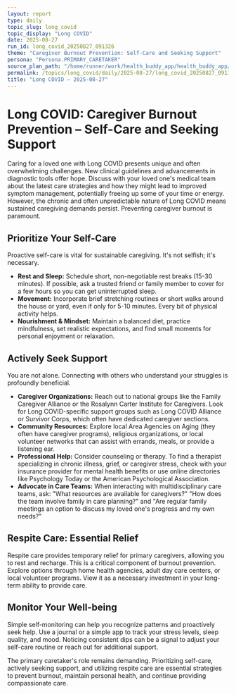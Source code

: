 ```yaml
---
layout: report
type: daily
topic_slug: long_covid
topic_display: "Long COVID"
date: 2025-08-27
run_id: long_covid_20250827_091326
theme: "Caregiver Burnout Prevention: Self-Care and Seeking Support"
persona: "Persona.PRIMARY_CARETAKER"
source_plan_path: "/home/runner/work/health_buddy_app/health_buddy_app/.results/long_covid/weekly_plan/2025-08-25/plan.json"
permalink: /topics/long_covid/daily/2025-08-27/long_covid_20250827_091326/
title: "Long COVID — 2025-08-27"
---
```


# Long COVID: Caregiver Burnout Prevention – Self-Care and Seeking Support

Caring for a loved one with Long COVID presents unique and often overwhelming challenges. New clinical guidelines and advancements in diagnostic tools offer hope. Discuss with your loved one's medical team about the latest care strategies and how they might lead to improved symptom management, potentially freeing up some of your time or energy. However, the chronic and often unpredictable nature of Long COVID means sustained caregiving demands persist. Preventing caregiver burnout is paramount.

## Prioritize Your Self-Care

Proactive self-care is vital for sustainable caregiving. It's not selfish; it's necessary.
*   **Rest and Sleep:** Schedule short, non-negotiable rest breaks (15-30 minutes). If possible, ask a trusted friend or family member to cover for a few hours so you can get uninterrupted sleep.
*   **Movement:** Incorporate brief stretching routines or short walks around the house or yard, even if only for 5-10 minutes. Every bit of physical activity helps.
*   **Nourishment & Mindset:** Maintain a balanced diet, practice mindfulness, set realistic expectations, and find small moments for personal enjoyment or relaxation.

## Actively Seek Support

You are not alone. Connecting with others who understand your struggles is profoundly beneficial.
*   **Caregiver Organizations:** Reach out to national groups like the Family Caregiver Alliance or the Rosalynn Carter Institute for Caregivers. Look for Long COVID-specific support groups such as Long COVID Alliance or Survivor Corps, which often have dedicated caregiver sections.
*   **Community Resources:** Explore local Area Agencies on Aging (they often have caregiver programs), religious organizations, or local volunteer networks that can assist with errands, meals, or provide a listening ear.
*   **Professional Help:** Consider counseling or therapy. To find a therapist specializing in chronic illness, grief, or caregiver stress, check with your insurance provider for mental health benefits or use online directories like Psychology Today or the American Psychological Association.
*   **Advocate in Care Teams:** When interacting with multidisciplinary care teams, ask: "What resources are available for caregivers?" "How does the team involve family in care planning?" and "Are regular family meetings an option to discuss my loved one's progress and my own needs?"

## Respite Care: Essential Relief

Respite care provides temporary relief for primary caregivers, allowing you to rest and recharge. This is a critical component of burnout prevention. Explore options through home health agencies, adult day care centers, or local volunteer programs. View it as a necessary investment in your long-term ability to provide care.

## Monitor Your Well-being

Simple self-monitoring can help you recognize patterns and proactively seek help. Use a journal or a simple app to track your stress levels, sleep quality, and mood. Noticing consistent dips can be a signal to adjust your self-care routine or reach out for additional support.

The primary caretaker's role remains demanding. Prioritizing self-care, actively seeking support, and utilizing respite care are essential strategies to prevent burnout, maintain personal health, and continue providing compassionate care.
